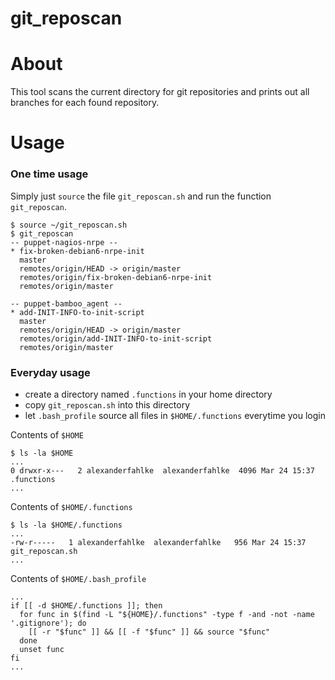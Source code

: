 # git_reposcan

# About

This tool scans the current directory for git repositories and prints out all branches for each found repository.

# Usage

### One time usage

Simply just ```source``` the file ```git_reposcan.sh``` and run the function ```git_reposcan```.

    $ source ~/git_reposcan.sh
    $ git_reposcan
    -- puppet-nagios-nrpe --
    * fix-broken-debian6-nrpe-init
      master
      remotes/origin/HEAD -> origin/master
      remotes/origin/fix-broken-debian6-nrpe-init
      remotes/origin/master

    -- puppet-bamboo_agent --
    * add-INIT-INFO-to-init-script
      master
      remotes/origin/HEAD -> origin/master
      remotes/origin/add-INIT-INFO-to-init-script
      remotes/origin/master



### Everyday usage

- create a directory named ```.functions``` in your home directory
- copy ```git_reposcan.sh``` into this directory
- let ```.bash_profile``` source all files in ```$HOME/.functions``` everytime you login


Contents of ```$HOME```

    $ ls -la $HOME
    ...
    0 drwxr-x---   2 alexanderfahlke  alexanderfahlke  4096 Mar 24 15:37 .functions
    ...

Contents of ```$HOME/.functions```

    $ ls -la $HOME/.functions
    ...
    -rw-r-----   1 alexanderfahlke  alexanderfahlke   956 Mar 24 15:37 git_reposcan.sh
    ...

Contents of ```$HOME/.bash_profile```

    ...
    if [[ -d $HOME/.functions ]]; then
      for func in $(find -L "${HOME}/.functions" -type f -and -not -name '.gitignore'); do
        [[ -r "$func" ]] && [[ -f "$func" ]] && source "$func"
      done
      unset func
    fi
    ...
